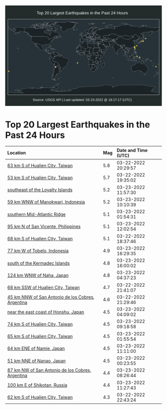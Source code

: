 ![Map](./map.png)

# Top 20 Largest Earthquakes in the Past 24 Hours

| Location | Mag | Date and Time (UTC) |
|:---|:---|:---|
| [63 km S of Hualien City, Taiwan](https://earthquake.usgs.gov/earthquakes/eventpage/us6000h6sl) | 5.8 | 03-22-2022 20:29:57 |
| [53 km S of Hualien City, Taiwan](https://earthquake.usgs.gov/earthquakes/eventpage/us6000h6s3) | 5.7 | 03-22-2022 19:35:02 |
| [southeast of the Loyalty Islands](https://earthquake.usgs.gov/earthquakes/eventpage/us6000h6x2) | 5.2 | 03-23-2022 11:57:30 |
| [59 km WNW of Manokwari, Indonesia](https://earthquake.usgs.gov/earthquakes/eventpage/us6000h6wg) | 5.2 | 03-23-2022 10:10:39 |
| [southern Mid-Atlantic Ridge](https://earthquake.usgs.gov/earthquakes/eventpage/us6000h6v0) | 5.1 | 03-23-2022 01:54:31 |
| [95 km N of San Vicente, Philippines](https://earthquake.usgs.gov/earthquakes/eventpage/us6000h6x6) | 5.1 | 03-23-2022 12:02:54 |
| [68 km S of Hualien City, Taiwan](https://earthquake.usgs.gov/earthquakes/eventpage/us6000h6rv) | 5.1 | 03-22-2022 18:37:46 |
| [77 km W of Tobelo, Indonesia](https://earthquake.usgs.gov/earthquakes/eventpage/us6000h6y6) | 4.9 | 03-23-2022 16:29:35 |
| [south of the Kermadec Islands](https://earthquake.usgs.gov/earthquakes/eventpage/us6000h6y1) | 4.8 | 03-23-2022 16:00:02 |
| [124 km WNW of Naha, Japan](https://earthquake.usgs.gov/earthquakes/eventpage/us6000h6vm) | 4.8 | 03-23-2022 04:37:23 |
| [68 km SSW of Hualien City, Taiwan](https://earthquake.usgs.gov/earthquakes/eventpage/us6000h6tc) | 4.7 | 03-22-2022 21:41:07 |
| [45 km NNW of San Antonio de los Cobres, Argentina](https://earthquake.usgs.gov/earthquakes/eventpage/us6000h6t3) | 4.6 | 03-22-2022 21:29:46 |
| [near the east coast of Honshu, Japan](https://earthquake.usgs.gov/earthquakes/eventpage/us6000h6vf) | 4.5 | 03-23-2022 04:09:02 |
| [74 km S of Hualien City, Taiwan](https://earthquake.usgs.gov/earthquakes/eventpage/us6000h6wb) | 4.5 | 03-23-2022 09:18:58 |
| [65 km S of Hualien City, Taiwan](https://earthquake.usgs.gov/earthquakes/eventpage/us6000h6v1) | 4.5 | 03-23-2022 01:55:54 |
| [64 km ENE of Namie, Japan](https://earthquake.usgs.gov/earthquakes/eventpage/us6000h6wv) | 4.5 | 03-23-2022 11:11:00 |
| [51 km NNE of Nanao, Japan](https://earthquake.usgs.gov/earthquakes/eventpage/us6000h6un) | 4.5 | 03-23-2022 00:23:55 |
| [87 km NW of San Antonio de los Cobres, Argentina](https://earthquake.usgs.gov/earthquakes/eventpage/us6000h6w7) | 4.4 | 03-23-2022 08:26:44 |
| [100 km E of Shikotan, Russia](https://earthquake.usgs.gov/earthquakes/eventpage/us6000h6x0) | 4.4 | 03-23-2022 11:27:43 |
| [62 km S of Hualien City, Taiwan](https://earthquake.usgs.gov/earthquakes/eventpage/us6000h6ty) | 4.3 | 03-22-2022 22:43:24 |
